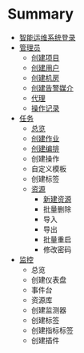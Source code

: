 # Summary

* [智能运维系统登录](README.md)
* [管理员](chapter1.md)
  * [创建项目](chapter1/chuang-jian-xiang-mu.md)
  * [创建用户](chapter1/chuang-jian-yong-hu.md)
  * [创建机房](chapter1/chuang-jian-ji-fang.md)
  * [创建告警媒介](chapter1/chuang-jian-gao-jing-mei-jie.md)
  * [代理](chapter1/dai-li.md)
  * [操作记录](chapter1/cao-zuo-ji-lu.md)
* [任务](ren-wu.md)
  * [总览](ren-wu/zong-lan.md)
  * [创建作业](ren-wu/chuang-jian-zuo-ye.md)
  * [创建编排](ren-wu/chuang-jian-bian-pai.md)
  * 创建操作
  * 自定义模板
  * 创建标签
  * [资源](ren-wu/tian-jia-zi-yuan.md)
    * [新建资源](ren-wu/tian-jia-zi-yuan/xin-jian-zi-yuan.md)
    * 批量删除
    * 导入
    * 导出
    * 批量重启
    * 修改密码
* [监控](jian-kong.md)
  * 总览
  * 创建仪表盘
  * 事件台
  * 资源库
  * 创建监测器
  * 创建标签
  * 创建指标标签
  * 创建插件

